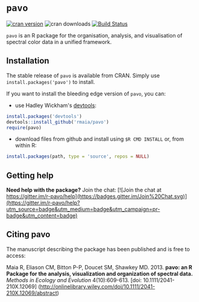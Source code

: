 # `pavo`

[![cran version](http://www.r-pkg.org/badges/version/pavo)](https://cran.r-project.org/package=pavo/)
![cran downloads](http://cranlogs.r-pkg.org/badges/grand-total/pavo) 
[![Build Status](https://travis-ci.org/rmaia/pavo.svg?branch=master)](https://travis-ci.org/rmaia/pavo/branches)

`pavo` is an R package for the organisation, analysis, and visualisation of spectral color data in a unified framework. 

## Installation

The stable release of `pavo` is available from CRAN. Simply use `install.packages('pavo')` to install.

If you want to install the bleeding edge version of `pavo`, you can:

* use Hadley Wickham's [devtools](https://github.com/hadley/devtools):

```r     
install.packages('devtools')
devtools::install_github('rmaia/pavo')
require(pavo)
```

* download files from github and install using `$R CMD INSTALL` or, from within R:

```r
install.packages(path, type = 'source', repos = NULL)
```

## Getting help

**Need help with the package?** Join the chat: [![Join the chat at https://gitter.im/r-pavo/help](https://badges.gitter.im/Join%20Chat.svg)](https://gitter.im/r-pavo/help?utm_source=badge&utm_medium=badge&utm_campaign=pr-badge&utm_content=badge)

## Citing pavo

The manuscript describing the package has been published and is free to access: 

Maia R, Eliason CM, Bitton P-P, Doucet SM, Shawkey MD. 2013. 
**pavo: an R Package for the analysis, visualization and organization of spectral data.** 
*Methods in Ecology and Evolution* 4(10):609-613. [doi: 10.1111/2041-210X.12069]
(http://onlinelibrary.wiley.com/doi/10.1111/2041-210X.12069/abstract)



